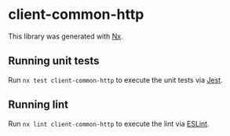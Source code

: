 # client-common-http

This library was generated with [Nx](https://nx.dev).

## Running unit tests

Run `nx test client-common-http` to execute the unit tests via [Jest](https://jestjs.io).

## Running lint

Run `nx lint client-common-http` to execute the lint via [ESLint](https://eslint.org/).
